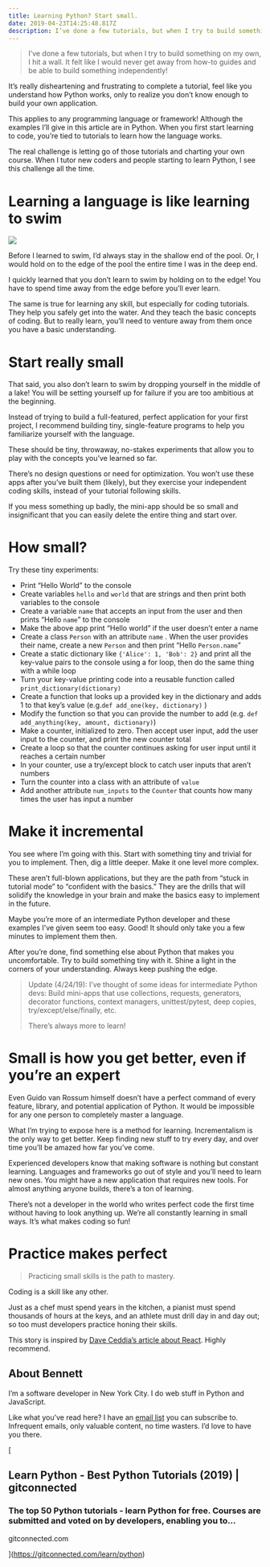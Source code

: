 ```yaml
---
title: Learning Python? Start small.
date: 2019-04-23T14:25:48.817Z
description: I’ve done a few tutorials, but when I try to build something on my own, I hit a wall. It seems I’ll never get away from how-to guides and…
---
```




[](https://medium.com/m/signin?actionUrl=https%3A%2F%2Fmedium.com%2F_%2Fbookmark%2Fp%2F29d15881f780&operation=register&redirect=https%3A%2F%2Flevelup.gitconnected.com%2Flearning-python-start-small-29d15881f780&source=post_actions_header--------------------------bookmark_preview-----------)

> I’ve done a few tutorials, but when I try to build something on my own, I hit a wall. It felt like I would never get away from how-to guides and be able to build something independently!

It’s really disheartening and frustrating to complete a tutorial, feel like you understand how Python works, only to realize you don’t know enough to build your own application.

This applies to any programming language or framework! Although the examples I’ll give in this article are in Python. When you first start learning to code, you’re tied to tutorials to learn how the language works.

The real challenge is letting go of those tutorials and charting your own course. When I tutor new coders and people starting to learn Python, I see this challenge all the time.

# Learning a language is like learning to swim

![](https://miro.medium.com/max/600/1*IglA9L2UVxxFB37dN8bydA.jpeg?q=20)



Before I learned to swim, I’d always stay in the shallow end of the pool. Or, I would hold on to the edge of the pool the entire time I was in the deep end.

I quickly learned that you don’t learn to swim by holding on to the edge! You have to spend time away from the edge before you’ll ever learn.

The same is true for learning any skill, but especially for coding tutorials. They help you safely get into the water. And they teach the basic concepts of coding. But to really learn, you’ll need to venture away from them once you have a basic understanding.

# Start really small

That said, you also don’t learn to swim by dropping yourself in the middle of a lake! You will be setting yourself up for failure if you are too ambitious at the beginning.

Instead of trying to build a full-featured, perfect application for your first project, I recommend building tiny, single-feature programs to help you familiarize yourself with the language.

These should be tiny, throwaway, no-stakes experiments that allow you to play with the concepts you’ve learned so far.

There’s no design questions or need for optimization. You won’t use these apps after you’ve built them (likely), but they exercise your independent coding skills, instead of your tutorial following skills.

If you mess something up badly, the mini-app should be so small and insignificant that you can easily delete the entire thing and start over.

# How small?

Try these tiny experiments:

*   Print “Hello World” to the console
*   Create variables `hello` and `world` that are strings and then print both variables to the console
*   Create a variable `name` that accepts an input from the user and then prints “Hello `name`” to the console
*   Make the above app print “Hello world” if the user doesn’t enter a name
*   Create a class `Person` with an attribute `name` . When the user provides their name, create a new `Person` and then print “Hello `Person.name`”
*   Create a static dictionary like `{'Alice': 1, 'Bob': 2}` and print all the key-value pairs to the console using a for loop, then do the same thing with a while loop
*   Turn your key-value printing code into a reusable function called `print_dictionary(dictionary)`
*   Create a function that looks up a provided key in the dictionary and adds 1 to that key’s value (e.g.`def add_one(key, dictionary)` )
*   Modify the function so that you can provide the number to add (e.g. `def add_anything(key, amount, dictionary)`)
*   Make a counter, initialized to zero. Then accept user input, add the user input to the counter, and print the new counter total
*   Create a loop so that the counter continues asking for user input until it reaches a certain number
*   In your counter, use a try/except block to catch user inputs that aren’t numbers
*   Turn the counter into a class with an attribute of `value`
*   Add another attribute `num_inputs` to the `Counter` that counts how many times the user has input a number

# Make it incremental

You see where I’m going with this. Start with something tiny and trivial for you to implement. Then, dig a little deeper. Make it one level more complex.

These aren’t full-blown applications, but they are the path from “stuck in tutorial mode” to “confident with the basics.” They are the drills that will solidify the knowledge in your brain and make the basics easy to implement in the future.

Maybe you’re more of an intermediate Python developer and these examples I’ve given seem too easy. Good! It should only take you a few minutes to implement them then.

After you’re done, find something else about Python that makes you uncomfortable. Try to build something tiny with it. Shine a light in the corners of your understanding. Always keep pushing the edge.

> Update (4/24/19): I’ve thought of some ideas for intermediate Python devs: Build mini-apps that use collections, requests, generators, decorator functions, context managers, unittest/pytest, deep copies, try/except/else/finally, etc.
> 
> There’s always more to learn!

# Small is how you get better, even if you’re an expert

Even Guido van Rossum himself doesn’t have a perfect command of every feature, library, and potential application of Python. It would be impossible for any one person to completely master a language.

What I’m trying to expose here is a method for learning. Incrementalism is the only way to get better. Keep finding new stuff to try every day, and over time you’ll be amazed how far you’ve come.

Experienced developers know that making software is nothing but constant learning. Languages and frameworks go out of style and you’ll need to learn new ones. You might have a new application that requires new tools. For almost anything anyone builds, there’s a ton of learning.

There’s not a developer in the world who writes perfect code the first time without having to look anything up. We’re all constantly learning in small ways. It’s what makes coding so fun!

# Practice makes perfect

> Practicing small skills is the path to mastery.

Coding is a skill like any other.

Just as a chef must spend years in the kitchen, a pianist must spend thousands of hours at the keys, and an athlete must drill day in and day out; so too must developers practice honing their skills.

This story is inspired by [Dave Ceddia’s article about React](https://daveceddia.com/learning-react-start-small/). Highly recommend.

## About Bennett

I’m a software developer in New York City. I do web stuff in Python and JavaScript.

Like what you’ve read here? I have an [email list](https://mailchi.mp/2e671faffc04/bennett-medium) you can subscribe to. Infrequent emails, only valuable content, no time wasters. I’d love to have you there.

[

## Learn Python - Best Python Tutorials (2019) | gitconnected

### The top 50 Python tutorials - learn Python for free. Courses are submitted and voted on by developers, enabling you to…

gitconnected.com



](https://gitconnected.com/learn/python)